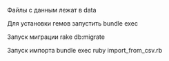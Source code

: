 Файлы с данным лежат в data 

Для установки гемов запустить 
bundle exec  

Запуск миграции
rake db:migrate

Запуск импорта 
bundle exec ruby import_from_csv.rb


